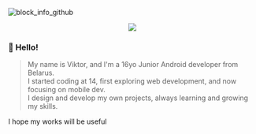 
![block_info_github](https://github.com/user-attachments/assets/6b803b3e-1bae-43b2-90f3-153252da85d5)
<p align="center">
  <img src="https://skillicons.dev/icons?i=kotlin,androidstudio,figma,gcp&theme=dark" />
</p>

### 👋 Hello!

>My name is Viktor, and I'm a 16yo Junior Android developer from Belarus.  
>I started coding at 14, first exploring web development, and now focusing on mobile dev.  
>I design and develop my own projects, always learning and growing my skills.

I hope my works will be useful
